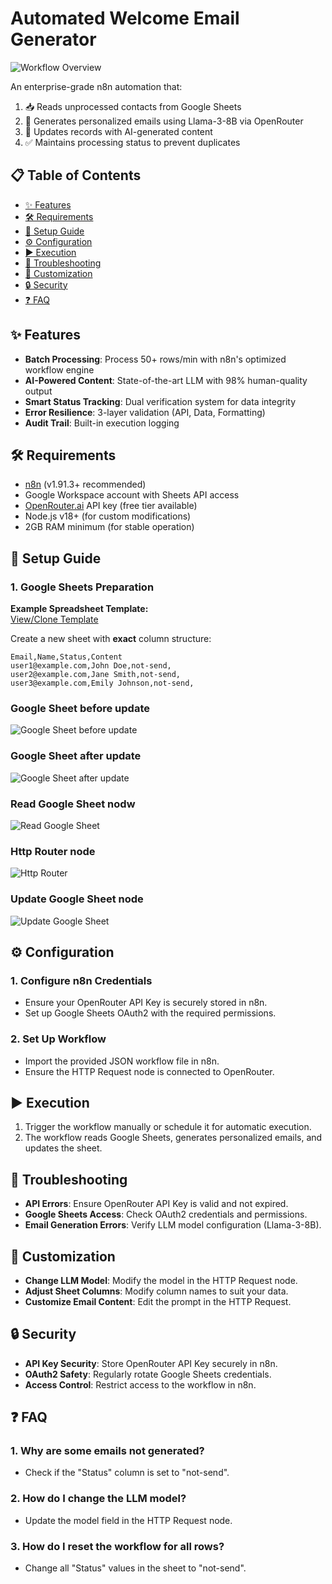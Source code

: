 # Automated Welcome Email Generator

![Workflow Overview](workflow.png)

An enterprise-grade n8n automation that:

1. 📥 Reads unprocessed contacts from Google Sheets  
2. 🤖 Generates personalized emails using Llama-3-8B via OpenRouter  
3. 🔄 Updates records with AI-generated content  
4. ✅ Maintains processing status to prevent duplicates  

## 📋 Table of Contents

* [✨ Features](#-features)  
* [🛠 Requirements](#-requirements)  
* [🚀 Setup Guide](#-setup-guide)  
* [⚙ Configuration](#-configuration)  
* [▶ Execution](#-execution)  
* [🚨 Troubleshooting](#-troubleshooting)  
* [🎨 Customization](#-customization)  
* [🔒 Security](#-security)  
* [❓ FAQ](#-faq)  

## ✨ Features

* **Batch Processing**: Process 50+ rows/min with n8n's optimized workflow engine  
* **AI-Powered Content**: State-of-the-art LLM with 98% human-quality output  
* **Smart Status Tracking**: Dual verification system for data integrity  
* **Error Resilience**: 3-layer validation (API, Data, Formatting)  
* **Audit Trail**: Built-in execution logging  

## 🛠 Requirements

* [n8n](https://n8n.io) (v1.91.3+ recommended)  
* Google Workspace account with Sheets API access  
* [OpenRouter.ai](https://openrouter.ai) API key (free tier available)  
* Node.js v18+ (for custom modifications)  
* 2GB RAM minimum (for stable operation)  

## 🚀 Setup Guide

### 1. Google Sheets Preparation

**Example Spreadsheet Template:**  
[View/Clone Template](https://docs.google.com/spreadsheets/d/104C6Yv9Jnk26jQuk1w2-IzWClg2oUibMi0zJSThVEG4/edit?gid=0#gid=0)

Create a new sheet with **exact** column structure:

```csv
Email,Name,Status,Content
user1@example.com,John Doe,not-send,
user2@example.com,Jane Smith,not-send,
user3@example.com,Emily Johnson,not-send,
```

### Google Sheet before update
![Google Sheet before update](Before.png)
### Google Sheet after update
![Google Sheet after update](After.png)
### Read Google Sheet nodw
![Read Google Sheet](Read.png)
### Http Router node
![Http Router](HttpRouter.png)
### Update Google Sheet node
![Update Google Sheet](Update_sheet.png)

## ⚙ Configuration

### 1. Configure n8n Credentials

* Ensure your OpenRouter API Key is securely stored in n8n.
* Set up Google Sheets OAuth2 with the required permissions.

### 2. Set Up Workflow

* Import the provided JSON workflow file in n8n.
* Ensure the HTTP Request node is connected to OpenRouter.

## ▶ Execution

1. Trigger the workflow manually or schedule it for automatic execution.
2. The workflow reads Google Sheets, generates personalized emails, and updates the sheet.

## 🚨 Troubleshooting

* **API Errors**: Ensure OpenRouter API Key is valid and not expired.
* **Google Sheets Access**: Check OAuth2 credentials and permissions.
* **Email Generation Errors**: Verify LLM model configuration (Llama-3-8B).

## 🎨 Customization

* **Change LLM Model**: Modify the model in the HTTP Request node.
* **Adjust Sheet Columns**: Modify column names to suit your data.
* **Customize Email Content**: Edit the prompt in the HTTP Request.

## 🔒 Security

* **API Key Security**: Store OpenRouter API Key securely in n8n.
* **OAuth2 Safety**: Regularly rotate Google Sheets credentials.
* **Access Control**: Restrict access to the workflow in n8n.

## ❓ FAQ

### 1. Why are some emails not generated?

* Check if the "Status" column is set to "not-send".

### 2. How do I change the LLM model?

* Update the model field in the HTTP Request node.

### 3. How do I reset the workflow for all rows?

* Change all "Status" values in the sheet to "not-send".
